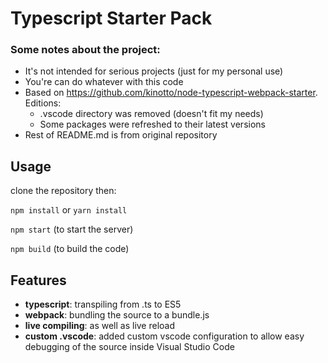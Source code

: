 # Typescript Starter Pack

### Some notes about the project:
* It's not intended for serious projects (just for my personal use)
* You're can do whatever with this code
* Based on https://github.com/kinotto/node-typescript-webpack-starter. Editions:
  * .vscode directory was removed (doesn't fit my needs)
  * Some packages were refreshed to their latest versions
* Rest of README.md is from original repository

## Usage

clone the repository then:

`npm install` or `yarn install`

`npm start` (to start the server)

`npm build` (to build the code)

## Features

- **typescript**: transpiling from .ts to ES5
- **webpack**: bundling the source to a bundle.js
- **live compiling**: as well as live reload 
- **custom .vscode**: added custom vscode configuration to allow easy debugging of the source inside Visual Studio Code
